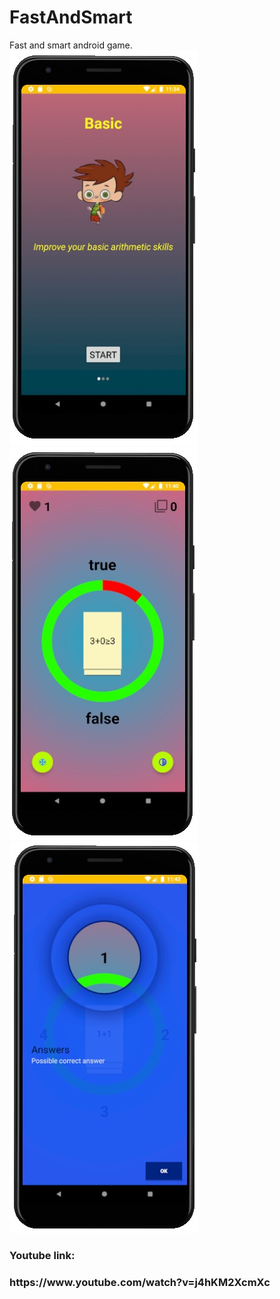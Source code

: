 # FastAndSmart
Fast and smart android game.<br>
![github-small](images/basic.jpeg) ![github-small](images/game_2.jpeg) ![github-small](images/tutorial_answer.jpeg) <br>

<h3>Youtube link:<h3>
  https://www.youtube.com/watch?v=j4hKM2XcmXc
  


